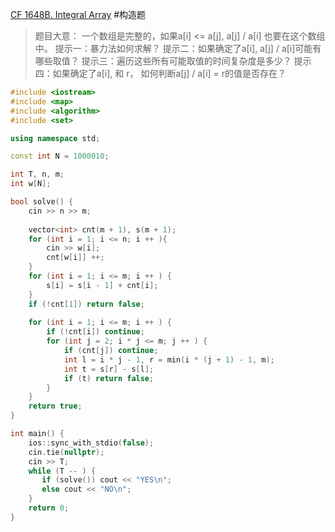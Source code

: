 [CF 1648B. Integral Array](https://codeforces.com/contest/1648/problem/B)
#构造题 
> 题目大意：
> 	一个数组是完整的，如果a[i] <= a[j], a[j] / a[i] 也要在这个数组中。
> 提示一：暴力法如何求解？
> 提示二：如果确定了a[i], a[j] / a[i]可能有哪些取值？
> 提示三：遍历这些所有可能取值的时间复杂度是多少？
> 提示四：如果确定了a[i], 和 r， 如何判断a[j] / a[i] = r的值是否存在？
~~~c++
#include <iostream>
#include <map>
#include <algorithm>
#include <set>

using namespace std; 

const int N = 1000010; 

int T, n, m; 
int w[N];

bool solve() {
    cin >> n >> m; 
    
    vector<int> cnt(m + 1), s(m + 1);
    for (int i = 1; i <= n; i ++ ){
        cin >> w[i]; 
        cnt[w[i]] ++;
    }   
    for (int i = 1; i <= m; i ++ ) {
        s[i] = s[i - 1] + cnt[i];
    }
    if (!cnt[1]) return false; 
    
    for (int i = 1; i <= m; i ++ ) {
        if (!cnt[i]) continue;
        for (int j = 2; i * j <= m; j ++ ) {
            if (cnt[j]) continue;
            int l = i * j - 1, r = min(i * (j + 1) - 1, m);
            int t = s[r] - s[l];
            if (t) return false;
        }
    } 
    return true;
}

int main() {
    ios::sync_with_stdio(false);
    cin.tie(nullptr);
    cin >> T;
    while (T -- ) {
       if (solve()) cout << "YES\n";
       else cout << "NO\n";
    }
    return 0; 
}
~~~